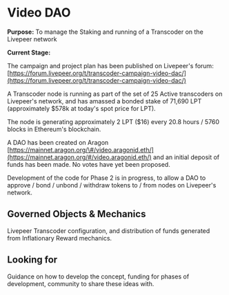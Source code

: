 # Video DAO

‌**Purpose:** To manage the Staking and running of a Transcoder on the Livepeer network‌

**Current Stage:**‌

The campaign and project plan has been published on Livepeer's forum: [https://forum.livepeer.org/t/transcoder-campaign-video-dac/](https://forum.livepeer.org/t/transcoder-campaign-video-dac/)​‌

A Transcoder node is running as part of the set of 25 Active transcoders on Livepeer's network, and has amassed a bonded stake of 71,690 LPT \(approximately $578k at today's spot price for LPT\).‌

The node is generating approximately 2 LPT \($16\) every 20.8 hours / 5760 blocks in Ethereum's blockchain.‌

A DAO has been created on Aragon [https://mainnet.aragon.org/\#/video.aragonid.eth/](https://mainnet.aragon.org/#/video.aragonid.eth/) and an initial deposit of funds has been made. No votes have yet been proposed.‌

Development of the code for Phase 2 is in progress, to allow a DAO to approve / bond / unbond / withdraw tokens to / from nodes on Livepeer's network.‌

## Governed Objects & Mechanics‌ <a id="governed-objects-and-mechanics"></a>

Livepeer Transcoder configuration, and distribution of funds generated from Inflationary Reward mechanics.‌

## Looking for

Guidance on how to develop the concept, funding for phases of development, community to share these ideas with.[  
](https://app.gitbook.com/@daoincubation/s/wiki/dao/thetradinghall)

